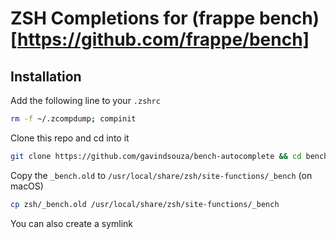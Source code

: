 # ZSH Completions for (frappe bench)[https://github.com/frappe/bench]

## Installation

Add the following line to your `.zshrc`

```sh
rm -f ~/.zcompdump; compinit
```

Clone this repo and cd into it

```sh
git clone https://github.com/gavindsouza/bench-autocomplete && cd bench-auto-complete
```

Copy the `_bench.old` to `/usr/local/share/zsh/site-functions/_bench` (on macOS)

```sh
cp zsh/_bench.old /usr/local/share/zsh/site-functions/_bench
```

You can also create a symlink
